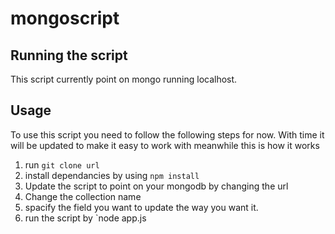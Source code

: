 # mongoscript

## Running the script 
This script currently point on mongo running localhost.

## Usage
To use this script you need to follow the following steps for now. With time it will be updated to make it easy to work with meanwhile this is how it works

1. run `git clone url`
2. install dependancies by using `npm install`
3. Update the script to point on your mongodb by changing the url
4. Change the collection name
5. spacify the field you want to update the way you want it.
6. run the script by `node app.js
